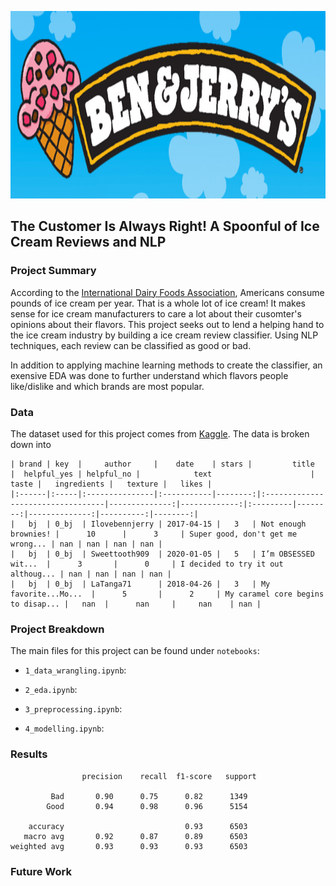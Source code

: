 <p align="center">
  <img src="./images/ben_jerry.jpeg"  width="850" height="300">
</p>

## The Customer Is Always Right! A Spoonful of Ice Cream Reviews and NLP

### Project Summary
According to the [International Dairy Foods Association](https://www.idfa.org/ice-cream-sales-trends), Americans consume pounds of ice cream per year. That is a whole lot of ice cream! It makes sense for ice cream manufacturers to care a lot about their cusomter's opinions about their flavors. This project seeks out to lend a helping hand to the ice cream industry by building a ice cream review classifier. Using NLP techniques, each review can be classified as good or bad.

In addition to applying machine learning methods to create the classifier, an exensive EDA was done to further understand which flavors people like/dislike and which brands are most popular.

### Data
The dataset used for this project comes from [Kaggle](https://www.kaggle.com/tysonpo/ice-cream-dataset). The data is broken down into 

```
| brand | key  |     author     |    date    | stars |         title        |  helpful_yes | helpful_no |            text                      |  taste |   ingredients |   texture |   likes |
|:------|:-----|:---------------|:-----------|--------:|:----------------------------------|--------------:|-------------:|:---------|--------:|--------------:|----------:|--------:|
|   bj  | 0_bj  | Ilovebennjerry | 2017-04-15 |   3   | Not enough brownies! |      10      |      3     | Super good, don't get me wrong... | nan | nan | nan | nan |
|   bj  | 0_bj  | Sweettooth909  | 2020-01-05 |   5   | I’m OBSESSED wit...  |      3       |      0     | I decided to try it out althoug... | nan | nan | nan | nan |
|   bj  | 0_bj  | LaTanga71      | 2018-04-26 |   3   | My favorite...Mo...  |      5       |      2     | My caramel core begins to disap... |   nan  |      nan     |     nan    | nan |
```


### Project Breakdown
The main files for this project can be found under `notebooks`:

- `1_data_wrangling.ipynb`: 
   
- `2_eda.ipynb`:

- `3_preprocessing.ipynb`:

- `4_modelling.ipynb`:

### Results

```
                precision    recall  f1-score   support

         Bad       0.90      0.75      0.82      1349
        Good       0.94      0.98      0.96      5154

    accuracy                           0.93      6503
   macro avg       0.92      0.87      0.89      6503
weighted avg       0.93      0.93      0.93      6503
```

### Future Work
